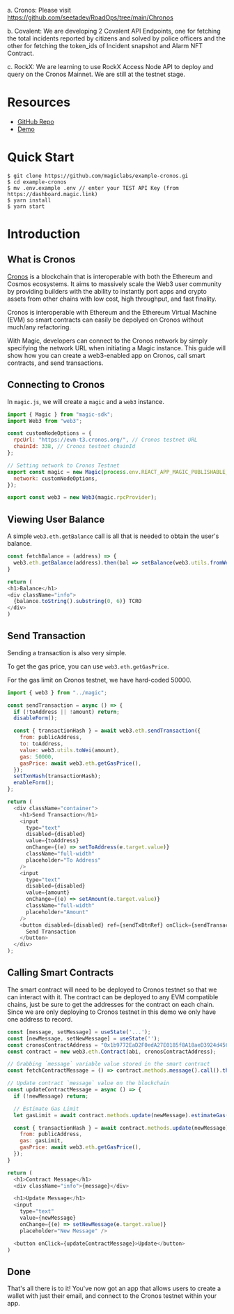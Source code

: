 a. Cronos: Please visit https://github.com/seetadev/RoadOps/tree/main/Chronos

b. Covalent: We are developing 2 Covalent API Endpoints, one for fetching the total incidents reported by citizens and solved by police officers and the other for fetching the token_ids of Incident snapshot and Alarm NFT Contract.

c. RockX: We are learning to use RockX Access Node API to deploy and query on the Cronos Mainnet. We are still at the testnet stage.

# Resources

- [GitHub Repo](https://github.com/magiclabs/example-cronos)
- [Demo](https://vmgvtk.csb.app/)

# Quick Start

```
$ git clone https://github.com/magiclabs/example-cronos.gi
$ cd example-cronos
$ mv .env.example .env // enter your TEST API Key (from https://dashboard.magic.link)
$ yarn install
$ yarn start
```

# Introduction

## What is Cronos

[Cronos](https://https://cronos.org/) is a blockchain that is interoperable with both the Ethereum and Cosmos ecosystems. It aims to massively scale the Web3 user community by providing builders with the ability to instantly port apps and crypto assets from other chains with low cost, high throughput, and fast finality.

Cronos is interoperable with Ethereum and the Ethereum Virtual Machine (EVM) so smart contracts can easily be depolyed on Cronos without much/any refactoring.

With Magic, developers can connect to the Cronos network by simply specifying the network URL when initiating a Magic instance. This guide will show how you can create a web3-enabled app on Cronos, call smart contracts, and send transactions.

## Connecting to Cronos

In `magic.js`, we will create a `magic` and a `web3` instance.

```js
import { Magic } from "magic-sdk";
import Web3 from "web3";

const customNodeOptions = {
  rpcUrl: "https://evm-t3.cronos.org/", // Cronos testnet URL
  chainId: 338, // Cronos testnet chainId
};

// Setting network to Cronos Testnet
export const magic = new Magic(process.env.REACT_APP_MAGIC_PUBLISHABLE_KEY, {
  network: customNodeOptions,
});

export const web3 = new Web3(magic.rpcProvider);
```

## Viewing User Balance

A simple `web3.eth.getBalance` call is all that is needed to obtain the user's balance.

```js
const fetchBalance = (address) => {
  web3.eth.getBalance(address).then(bal => setBalance(web3.utils.fromWei(bal)))
}

return (
<h1>Balance</h1>
<div className="info">
  {balance.toString().substring(0, 6)} TCRO
</div>
)
```

## Send Transaction

Sending a transaction is also very simple.

To get the gas price, you can use `web3.eth.getGasPrice`.

For the gas limit on Cronos testnet, we have hard-coded 50000.

```js
import { web3 } from "../magic";

const sendTransaction = async () => {
  if (!toAddress || !amount) return;
  disableForm();

  const { transactionHash } = await web3.eth.sendTransaction({
    from: publicAddress,
    to: toAddress,
    value: web3.utils.toWei(amount),
    gas: 50000,
    gasPrice: await web3.eth.getGasPrice(),
  });
  setTxnHash(transactionHash);
  enableForm();
};

return (
  <div className="container">
    <h1>Send Transaction</h1>
    <input
      type="text"
      disabled={disabled}
      value={toAddress}
      onChange={(e) => setToAddress(e.target.value)}
      className="full-width"
      placeholder="To Address"
    />
    <input
      type="text"
      disabled={disabled}
      value={amount}
      onChange={(e) => setAmount(e.target.value)}
      className="full-width"
      placeholder="Amount"
    />
    <button disabled={disabled} ref={sendTxBtnRef} onClick={sendTransaction}>
      Send Transaction
    </button>
  </div>
);
```

## Calling Smart Contracts

The smart contract will need to be deployed to Cronos testnet so that we can interact with it. The contract can be deployed to any EVM compatible chains, just be sure to get the addresses for the contract on each chain. Since we are only deploying to Cronos testnet in this demo we only have one address to record.

```js
const [message, setMessage] = useState('...');
const [newMessage, setNewMessage] = useState('');
const cronosContractAddress = "0x1b9772EaD2F0edA27E0185f8A18aeD3924d45643";
const contract = new web3.eth.Contract(abi, cronosContractAddress);

// Grabbing `message` variable value stored in the smart contract
const fetchContractMessage = () => contract.methods.message().call().then(setMessage);

// Update contract `message` value on the blockchain
const updateContractMessage = async () => {
  if (!newMessage) return;

  // Estimate Gas Limit
  let gasLimit = await contract.methods.update(newMessage).estimateGas({});

  const { transactionHash } = await contract.methods.update(newMessage).send({
    from: publicAddress,
    gas: gasLimit,
    gasPrice: await web3.eth.getGasPrice(),
  });
}

return (
  <h1>Contract Message</h1>
  <div className="info">{message}</div>

  <h1>Update Message</h1>
  <input
    type="text"
    value={newMessage}
    onChange={(e) => setNewMessage(e.target.value)}
    placeholder="New Message" />

  <button onClick={updateContractMessage}>Update</button>
)
```

## Done

That's all there is to it! You've now got an app that allows users to create a wallet with just their email, and connect to the Cronos testnet within your app.
